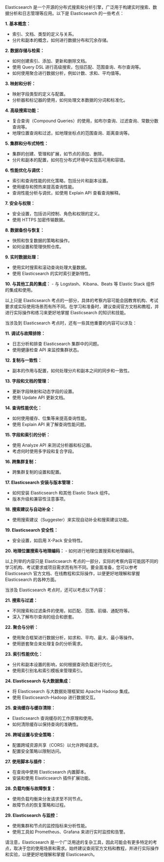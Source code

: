 Elasticsearch 是一个开源的分布式搜索和分析引擎，广泛用于构建实时搜索、数据分析和日志管理等应用。以下是 Elasticsearch 的一些考点：

**1. 基本概念：**
   - 索引、文档、类型的定义与关系。
   - 分片和副本的概念，如何进行数据分布和冗余存储。

**2. 数据存储与检索：**
   - 如何创建索引、添加、更新和删除文档。
   - 使用 Query DSL 进行高级搜索，包括匹配、范围查询、布尔查询等。
   - 如何使用聚合进行数据分析，例如计数、求和、平均值等。

**3. 映射和分析：**
   - 映射字段类型的定义与配置。
   - 分析器和标记器的使用，如何处理文本数据的分词和标准化。

**4. 高级搜索功能：**
   - 复合查询（Compound Queries）的使用，如布尔查询、过滤查询、常数分数查询等。
   - 地理位置查询和过滤，如地理坐标点的范围查询、距离查询等。

**5. 集群和分布式特性：**
   - 集群的创建、管理和扩展，如节点的添加、删除。
   - 分片和副本的配置，如何在分布式环境中实现高可用和容错。

**6. 性能优化与调优：**
   - 索引和查询性能的优化策略，包括分片和副本设置。
   - 使用缓存和预热来提高查询性能。
   - 查询性能分析与调优，如使用 Explain API 查看查询解释。

**7. 安全与权限：**
   - 安全设置，包括访问控制、角色和权限的定义。
   - 使用 HTTPS 加密传输数据。

**8. 数据备份与恢复：**
   - 快照和恢复数据的策略和操作。
   - 如何设置和管理快照仓库。

**9. 实时数据处理：**
   - 使用实时搜索和滚动查询处理大量数据。
   - 使用 Elasticsearch 的实时索引更新特性。

**10. 与其他工具的集成：**
    - 与 Logstash、Kibana、Beats 等 Elastic Stack 组件的集成和使用。

以上只是 Elasticsearch 考点的一部分，具体的考察内容可能会因教育机构、考试要求或实际使用场景而有所不同。在学习和准备时，建议查阅官方文档和教程，并进行实际操作和练习来更好地掌握 Elasticsearch 的知识和技能。

当涉及到 Elasticsearch 考点时，还有一些其他重要的内容可以涉及：

**11. 调试与故障排除：**
   - 日志分析和排查 Elasticsearch 集群中的问题。
   - 使用健康检查 API 来监控集群状态。

**12. 复制与一致性：**
   - 副本的作用与配置，如何处理分片和副本之间的同步和一致性。

**13. 字段和文档的管理：**
   - 更新字段映射和动态字段的设置。
   - 使用 Update API 更新文档。

**14. 查询性能优化：**
   - 如何使用缓存、位集等来提高查询性能。
   - 使用 Explain API 来了解查询性能问题。

**15. 字段和索引的分析：**
   - 使用 Analyze API 来测试分析器和标记器。
   - 考虑何时使用多字段和复合字段。

**16. 跨集群复制：**
   - 跨集群复制的设置和配置。

**17. Elasticsearch 安装与版本管理：**
   - 如何安装 Elasticsearch 和其他 Elastic Stack 组件。
   - 版本升级和兼容性注意事项。

**18. 搜索建议与自动补全：**
   - 使用搜索建议（Suggester）来实现自动补全和搜索建议功能。

**19. Elasticsearch 安全性：**
   - 安全设置，如启用 X-Pack 安全特性。

**20. 地理位置搜索与地理编码：**
    - 如何进行地理位置搜索和地理编码。

以上列举的内容只是 Elasticsearch 考点的一部分，实际的考察内容可能因不同的学习机构、考试要求或项目需求而有所不同。要全面准备，您可以参考 Elasticsearch 官方文档、在线教程和实际操作，以便更好地理解和掌握 Elasticsearch 的各种方面。

当涉及 Elasticsearch 考点时，还可以考虑以下内容：

**21. 搜索与过滤：**
   - 不同搜索和过滤条件的使用，如匹配、范围、前缀、通配符等。
   - 深入了解布尔查询的组合和嵌套。

**22. 聚合与分析：**
   - 使用聚合框架进行数据分析，如求和、平均、最大、最小等操作。
   - 使用嵌套聚合来处理复杂的分析需求。

**23. 索引性能优化：**
   - 分片和副本设置的影响，如何根据查询负载进行优化。
   - 使用索引别名和索引模板来管理索引。

**24. Elasticsearch 与大数据集成：**
   - 将 Elasticsearch 与大数据处理框架如 Apache Hadoop 集成。
   - 使用 Elasticsearch-Hadoop 进行数据交互。

**25. 查询缓存与缓存清除：**
   - Elasticsearch 查询缓存的工作原理和使用。
   - 如何清除缓存以保持查询的准确性。

**26. 跨域设置与安全策略：**
   - 配置跨域资源共享（CORS）以允许跨域请求。
   - 配置安全策略以限制访问。

**27. 使用脚本与插件：**
   - 在查询中使用 Elasticsearch 内置脚本。
   - 安装和使用 Elasticsearch 插件扩展功能。

**28. 负载均衡与故障恢复：**
   - 使用负载均衡来分发请求至不同节点。
   - 故障节点的恢复策略和过程。

**29. Elasticsearch 与监控：**
   - 使用集群和节点的监控指标来分析性能。
   - 使用工具如 Prometheus、Grafana 来进行实时监控和告警。

请注意，Elasticsearch 是一个广泛用途的复杂工具，因此可能会有更多特定的考点，取决于您的使用场景和需求。始终建议查阅官方文档和教程，并进行实际操作和实验，以便更好地理解和掌握 Elasticsearch。